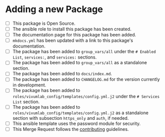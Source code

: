 # Adding a new Package

- [ ] This package is Open Source.
- [ ] The ansible role to install this package has been created.
- [ ] The documentation page for this package has been added.
- [ ] `mkdocs.yml` has been updated with a link to this package's documentation.
- [ ] The package has been added to `group_vars/all` under the `# Enabled List`, `services:`, and `services:` sections.
- [ ] The package has been added to `group_vars/all` as a standalone section.
- [ ] The package has been added to `docs/index.md`.
- [ ] The package has been added to `CHANGELOG.md` for the version currently in development.
- [ ] The package has been added to `roles/vivumlab_config/templates/config.yml.j2` under the `# Services List` section.
- [ ] The package has been added to `roles/vivumlab_config/templates/config.yml.j2` as a standalone section with subsection `https_only` and `auth`, if needed.
- [ ] This ansible template uses the password module for security.
- [ ] This Merge Request follows the [contributing](contributing.md) guidelines.
